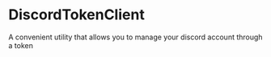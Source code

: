 # DiscordTokenClient
A convenient utility that allows you to manage your discord account through a token
